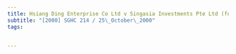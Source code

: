 ```yaml
---
title: Hsiang Ding Enterprise Co Ltd v Singasia Investments Pte Ltd (formerly known as Shinkeikin 
subtitle: "[2000] SGHC 214 / 25\_October\_2000"
tags:


---
```


